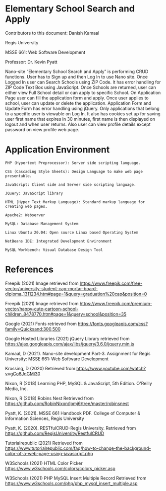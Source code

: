 
# Elementary School Search and Apply

Contributors to this document: Danish Kamaal

Regis University

MSSE 661: Web Software Development

Professor: Dr. Kevin Pyatt

Nano-site “Elementary School Search and Apply” is performing CRUD functions. User has to Sign up and then Log In to use Nano site. Once Logged In user can Search Schools using ZIP Code. It has error handling for ZIP Code Text Box using JavaScript. Once Schools are returned, user can either view Full School detail or can apply to specific School. On Application Page user can fill the application form and apply. Once user applies to school, user can update or delete the application. Application Form and Update Form has error handling using jQuery. Only applications that belong to a specific user is viewable on Log In. It also has cookies set up for saving user first name that expires in 30 minutes, first name is then displayed on logout and when user returns. Also user can view profile details except password on view profile web page. 

# Application Environment

`PHP (Hypertext Preprocessor): Server side scripting language.`

`CSS (Cascading Style Sheets): Design Language to make web page presentable.`

`JavaScript: Client side and Server side scripting language.`

`JQuery: JavaScript library`

`HTML (Hyper Text Markup Language): Standard markup language for creating web pages.`

`Apache2: Webserver`

`MySQL: Database Management System`

`Linux Ubuntu 20.04: Open source Linux based Operating System`

`NetBeans IDE: Integrated Development Environment`

`MySQL Workbench: Visual Database Design Tool`


# References

Freepik (2021) Image retrieved from https://www.freepik.com/free-vector/university-student-cap-mortar-board-diploma_1311234.htm#page=1&query=graduation%20cap&position=0

Freepik (2021) Image retrieved from https://www.freepik.com/premium-vector/happy-cute-cartoon-school-children_8478770.htm#page=1&query=school&position=35

Google (2021) Fonts retrieved from https://fonts.googleapis.com/css?family=Quicksand:300,500

Google Hosted Libraries (2021) jQuery Library retrieved from https://ajax.googleapis.com/ajax/libs/jquery/3.6.0/jquery.min.js

Kamaal, D (2021). Nano-site development Part-3. Assignment for Regis University: MSSE 661: Web Software Development

Krossing, D (2020) Retrieved from https://www.youtube.com/watch?v=gCo6JqGMi30

Nixon, R (2018) Learning PHP, MySQL & JavaScript, 5th Edition. O'Reilly Media, Inc.

Nixon, R (2018) Robins Nest Retrieved from https://github.com/RobinNixon/lpmj6/tree/master/robinsnest

Pyatt, K. (2021). MSSE 661 Handbook PDF. College of Computer & Information Sciences, Regis University

Pyatt, K. (2020). RESTfulCRUD-Regis University. Retrieved from https://github.com/RegisUniversity/RestfulCRUD

Tutorialrepublic (2021) Retrieved from https://www.tutorialrepublic.com/faq/how-to-change-the-background-color-of-a-web-page-using-javascript.php

W3Schools (2021) HTML Color Picker https://www.w3schools.com/colors/colors_picker.asp

W3Schools (2021) PHP MySQL Insert Multiple Record Retrieved from https://www.w3schools.com/php/php_mysql_insert_multiple.asp
